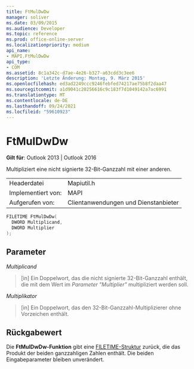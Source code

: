 ```yaml
---
title: FtMulDwDw
manager: soliver
ms.date: 03/09/2015
ms.audience: Developer
ms.topic: reference
ms.prod: office-online-server
ms.localizationpriority: medium
api_name:
- MAPI.FtMulDwDw
api_type:
- COM
ms.assetid: 8c1a342c-d7ae-4e26-b327-a63cdd3c3ee6
description: 'Letzte Änderung: Montag, 9. März 2015'
ms.openlocfilehash: ed3ad2249ccc9246febfed74217ae75b8f2daa47
ms.sourcegitcommit: a1d9041c20256616c9c183f7d1049142a7ac6991
ms.translationtype: MT
ms.contentlocale: de-DE
ms.lasthandoff: 09/24/2021
ms.locfileid: "59610923"
---
```

# <a name="ftmuldwdw"></a>FtMulDwDw

  
  
**Gilt für**: Outlook 2013 | Outlook 2016 
  
Multipliziert eine nicht signierte 32-Bit-Ganzzahl mit einer anderen.
  
|||
|:-----|:-----|
|Headerdatei  <br/> |Mapiutil.h  <br/> |
|Implementiert von:  <br/> |MAPI  <br/> |
|Aufgerufen von:  <br/> |Clientanwendungen und Dienstanbieter  <br/> |
   
```cpp
FILETIME FtMulDwDw(
  DWORD Multiplicand,
  DWORD Multiplier
);
```

## <a name="parameters"></a>Parameter

 _Multiplicand_
  
> [in] Ein Doppelwort, das die nicht signierte 32-Bit-Ganzzahl enthält, die mit dem Wert im  _Parameter "Multiplier"_ multipliziert werden soll. 
    
 _Multiplikator_
  
> [in] Ein Doppelwort, das den 32-Bit-Ganzzahl-Multiplizierer ohne Vorzeichen enthält.
    
## <a name="return-value"></a>Rückgabewert

Die **FtMulDwDw-Funktion** gibt eine [FILETIME-Struktur](filetime.md) zurück, die das Produkt der beiden ganzzahligen Zahlen enthält. Die beiden Eingabeparameter bleiben unverändert. 
  

